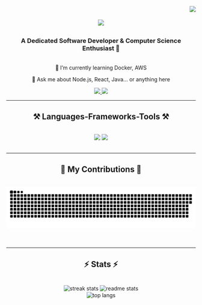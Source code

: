 <img align="right" src="https://visitor-badge.laobi.icu/badge?page_id=AjinkyaD3.AjinkyaD3" /> <h1 align="center"> <img src="https://readme-typing-svg.herokuapp.com/?font=Righteous&size=35&center=true&vCenter=true&width=500&height=70&duration=4000&lines=Hi+There!+👋;+I'm+Ajinkya!;" /> </h1> <h3 align="center">A Dedicated Software Developer & Computer Science Enthusiast 🚀</h3> <br/> <div align="center">
🌱 I’m currently learning Docker, AWS

💬 Ask me about Node.js, React, Java... or anything here

</div> <div align="center"> <a href="mailto:ajinkyadhotre201@gmail.com"> <img src="https://img.shields.io/badge/Gmail-333333?style=for-the-badge&logo=gmail&logoColor=red" /> </a> <a href="https://linkedin.com/in/AjinkyaD3" target="_blank"> <img src="https://img.shields.io/badge/LinkedIn-0077B5?style=for-the-badge&logo=linkedin&logoColor=white" /> </a> </div> <hr/> <h2 align="center">⚒️ Languages-Frameworks-Tools ⚒️</h2> <br/> <div align="center"> <img src="https://skillicons.dev/icons?i=react,bootstrap,html,css,vscode,github,figma,tailwind,git,cpp" /> <img src="https://skillicons.dev/icons?i=nodejs,python,javascript,typescript,express,firebase,mongodb,c,java,mysql" /><br> </div> <br/> <hr/> <div align="center"> <h2>🐍 My Contributions 🐍</h2> <br> <img alt="snake eating my contributions" src="https://raw.githubusercontent.com/AjinkyaD3/AjinkyaD3/main/github-contribution-grid-snake.svg" />
<br/><br/><br/>

</div> <hr/> <h2 align="center">⚡ Stats ⚡</h2> <br> <div align="center"> <img width=390 src="https://github-readme-streak-stats-salesp07.vercel.app/?user=AjinkyaD3&count_private=true&theme=react&border_radius=10" alt="streak stats"/> <img width=390 src="https://github-readme-stats-salesp07.vercel.app/api?username=AjinkyaD3&count_private=true&show_icons=true&theme=react&rank_icon=github&border_radius=10" alt="readme stats" /> <br/> <img width=325 align="center" src="https://github-readme-stats-salesp07.vercel.app/api/top-langs/?username=AjinkyaD3&hide=HTML&langs_count=8&layout=compact&theme=react&border_radius=10&size_weight=0.5&count_weight=0.5&exclude_repo=github-readme-stats" alt="top langs" /> </div>
